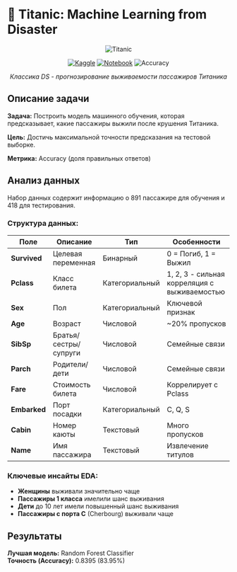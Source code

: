 # 🚢 Titanic: Machine Learning from Disaster

<div align="center">

![Titanic](https://i.imgur.com/MqPnUo3.jpeg)

[![Kaggle](https://img.shields.io/badge/Kaggle-Competition-20BEFF?style=for-the-badge&logo=kaggle&logoColor=white)](https://www.kaggle.com/competitions/titanic)
[![Notebook](https://img.shields.io/badge/Jupyter-Notebook-F37626?style=for-the-badge&logo=jupyter&logoColor=white)](https://github.com/xndrf/Data_Science_Project/blob/master/6.%20Kaggle_Titanic/titanic.ipynb)
![Accuracy](https://img.shields.io/badge/Accuracy-0.8395-brightgreen?style=for-the-badge)

*Классика DS - прогнозирование выживаемости пассажиров Титаника*

</div>

##  Описание задачи

**Задача:** Построить модель машинного обучения, которая предсказывает, какие пассажиры выжили после крушения Титаника.

**Цель:** Достичь максимальной точности предсказания на тестовой выборке.

**Метрика:** Accuracy (доля правильных ответов)

##  Анализ данных

Набор данных содержит информацию о 891 пассажире для обучения и 418 для тестирования.

### Структура данных:

| Поле | Описание | Тип | Особенности |
|------|-----------|------|-------------|
| **Survived** | Целевая переменная | Бинарный | 0 = Погиб, 1 = Выжил |
| **Pclass** | Класс билета | Категориальный | 1, 2, 3 - сильная корреляция с выживаемостью |
| **Sex** | Пол | Категориальный | Ключевой признак |
| **Age** | Возраст | Числовой | ~20% пропусков |
| **SibSp** | Братья/сестры/супруги | Числовой | Семейные связи |
| **Parch** | Родители/дети | Числовой | Семейные связи |
| **Fare** | Стоимость билета | Числовой | Коррелирует с Pclass |
| **Embarked** | Порт посадки | Категориальный | C, Q, S |
| **Cabin** | Номер каюты | Текстовый | Много пропусков |
| **Name** | Имя пассажира | Текстовый | Извлечение титулов |

### Ключевые инсайты EDA:
- **Женщины** выживали значительно чаще
- **Пассажиры 1 класса** имелили шанс выживания
- **Дети** до 10 лет имели повышенный шанс выживания
- **Пассажиры с порта C** (Cherbourg) выживали чаще


##  Результаты

**Лучшая модель:** Random Forest Classifier  
**Точность (Accuracy):** 0.8395 (83.95%)  